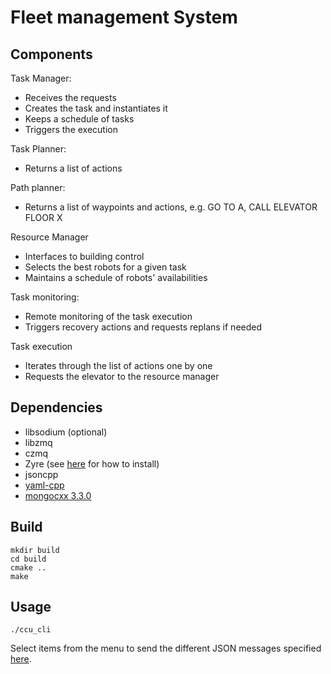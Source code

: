 # Fleet management System

## Components

Task Manager:
- Receives the requests
- Creates the task and instantiates it
- Keeps a schedule of tasks
- Triggers the execution

Task Planner:
- Returns a list of actions

Path planner:
- Returns a list of waypoints and actions, e.g. GO TO A, CALL ELEVATOR FLOOR X

Resource Manager
- Interfaces to building control
- Selects the best robots for a given task
- Maintains a schedule of robots' availabilities

Task monitoring:
- Remote monitoring of the task execution
- Triggers recovery actions and requests replans if needed

Task execution
- Iterates through the list of actions one by one
- Requests the elevator to the resource manager


## Dependencies
* libsodium (optional)
* libzmq
* czmq
* Zyre (see [here](https://git.ropod.org/ropod/communication/ropod_com_mediator/blob/master/doc/ropod_dependencies.md) for how to install)
* jsoncpp
* [yaml-cpp](https://github.com/jbeder/yaml-cpp)
* [mongocxx 3.3.0](https://github.com/mongodb/mongo-cxx-driver)

## Build

```
mkdir build
cd build
cmake ..
make
```

## Usage

```
./ccu_cli
```

Select items from the menu to send the different JSON messages specified [here](https://git.ropod.org/ropod/communication/ropod_com_mediator/blob/master/doc/ropod_msgs.md).
